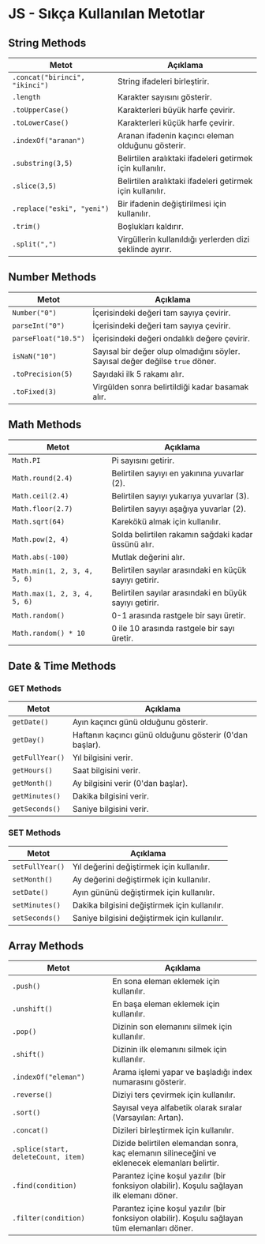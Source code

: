 # JS - Sıkça Kullanılan Metotlar

## String Methods

| Metot                | Açıklama                                                                                  |
|----------------------|-------------------------------------------------------------------------------------------|
| `.concat("birinci", "ikinci")` | String ifadeleri birleştirir.                                                         |
| `.length`            | Karakter sayısını gösterir.                                                               |
| `.toUpperCase()`     | Karakterleri büyük harfe çevirir.                                                         |
| `.toLowerCase()`     | Karakterleri küçük harfe çevirir.                                                         |
| `.indexOf("aranan")` | Aranan ifadenin kaçıncı eleman olduğunu gösterir.                                         |
| `.substring(3,5)`    | Belirtilen aralıktaki ifadeleri getirmek için kullanılır.                                 |
| `.slice(3,5)`        | Belirtilen aralıktaki ifadeleri getirmek için kullanılır.                                 |
| `.replace("eski", "yeni")` | Bir ifadenin değiştirilmesi için kullanılır.                                                |
| `.trim()`            | Boşlukları kaldırır.                                                                      |
| `.split(",")`        | Virgüllerin kullanıldığı yerlerden dizi şeklinde ayırır.                                  |

## Number Methods

| Metot                   | Açıklama                                                                                |
|-------------------------|-----------------------------------------------------------------------------------------|
| `Number("0")`           | İçerisindeki değeri tam sayıya çevirir.                                                 |
| `parseInt("0")`         | İçerisindeki değeri tam sayıya çevirir.                                                 |
| `parseFloat("10.5")`    | İçerisindeki değeri ondalıklı değere çevirir.                                           |
| `isNaN("10")`           | Sayısal bir değer olup olmadığını söyler. Sayısal değer değilse `true` döner.            |
| `.toPrecision(5)`       | Sayıdaki ilk 5 rakamı alır.                                                             |
| `.toFixed(3)`           | Virgülden sonra belirtildiği kadar basamak alır.                                        |

## Math Methods

| Metot                      | Açıklama                                                                            |
|----------------------------|-------------------------------------------------------------------------------------|
| `Math.PI`                  | Pi sayısını getirir.                                                                |
| `Math.round(2.4)`          | Belirtilen sayıyı en yakınına yuvarlar (2).                                         |
| `Math.ceil(2.4)`           | Belirtilen sayıyı yukarıya yuvarlar (3).                                            |
| `Math.floor(2.7)`          | Belirtilen sayıyı aşağıya yuvarlar (2).                                             |
| `Math.sqrt(64)`            | Karekökü almak için kullanılır.                                                     |
| `Math.pow(2, 4)`           | Solda belirtilen rakamın sağdaki kadar üssünü alır.                                 |
| `Math.abs(-100)`           | Mutlak değerini alır.                                                               |
| `Math.min(1, 2, 3, 4, 5, 6)` | Belirtilen sayılar arasındaki en küçük sayıyı getirir.                              |
| `Math.max(1, 2, 3, 4, 5, 6)` | Belirtilen sayılar arasındaki en büyük sayıyı getirir.                              |
| `Math.random()`            | 0-1 arasında rastgele bir sayı üretir.                                              |
| `Math.random() * 10`       | 0 ile 10 arasında rastgele bir sayı üretir.                                         |

## Date & Time Methods

### GET Methods

| Metot           | Açıklama                                                                                       |
|-----------------|------------------------------------------------------------------------------------------------|
| `getDate()`     | Ayın kaçıncı günü olduğunu gösterir.                                                           |
| `getDay()`      | Haftanın kaçıncı günü olduğunu gösterir (0'dan başlar).                                        |
| `getFullYear()` | Yıl bilgisini verir.                                                                           |
| `getHours()`    | Saat bilgisini verir.                                                                          |
| `getMonth()`    | Ay bilgisini verir (0'dan başlar).                                                             |
| `getMinutes()`  | Dakika bilgisini verir.                                                                        |
| `getSeconds()`  | Saniye bilgisini verir.                                                                        |

### SET Methods

| Metot           | Açıklama                                                                                       |
|-----------------|------------------------------------------------------------------------------------------------|
| `setFullYear()` | Yıl değerini değiştirmek için kullanılır.                                                      |
| `setMonth()`    | Ay değerini değiştirmek için kullanılır.                                                       |
| `setDate()`     | Ayın gününü değiştirmek için kullanılır.                                                       |
| `setMinutes()`  | Dakika bilgisini değiştirmek için kullanılır.                                                  |
| `setSeconds()`  | Saniye bilgisini değiştirmek için kullanılır.                                                  |

## Array Methods

| Metot              | Açıklama                                                                                     |
|--------------------|----------------------------------------------------------------------------------------------|
| `.push()`          | En sona eleman eklemek için kullanılır.                                                      |
| `.unshift()`       | En başa eleman eklemek için kullanılır.                                                      |
| `.pop()`           | Dizinin son elemanını silmek için kullanılır.                                                |
| `.shift()`         | Dizinin ilk elemanını silmek için kullanılır.                                                |
| `.indexOf("eleman")` | Arama işlemi yapar ve başladığı index numarasını gösterir.                                  |
| `.reverse()`       | Diziyi ters çevirmek için kullanılır.                                                        |
| `.sort()`          | Sayısal veya alfabetik olarak sıralar (Varsayılan: Artan).                                  |
| `.concat()`        | Dizileri birleştirmek için kullanılır.                                                       |
| `.splice(start, deleteCount, item)` | Dizide belirtilen elemandan sonra, kaç elemanın silineceğini ve eklenecek elemanları belirtir. |
| `.find(condition)` | Parantez içine koşul yazılır (bir fonksiyon olabilir). Koşulu sağlayan ilk elemanı döner.    |
| `.filter(condition)` | Parantez içine koşul yazılır (bir fonksiyon olabilir). Koşulu sağlayan tüm elemanları döner. |
